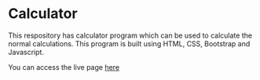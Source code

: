 # Calculator

This respository has calculator program which can be used to calculate the normal calculations. This program is built using HTML, CSS, Bootstrap and Javascript.

You can access the live page [here](https://calculate-dom.netlify.app/)
